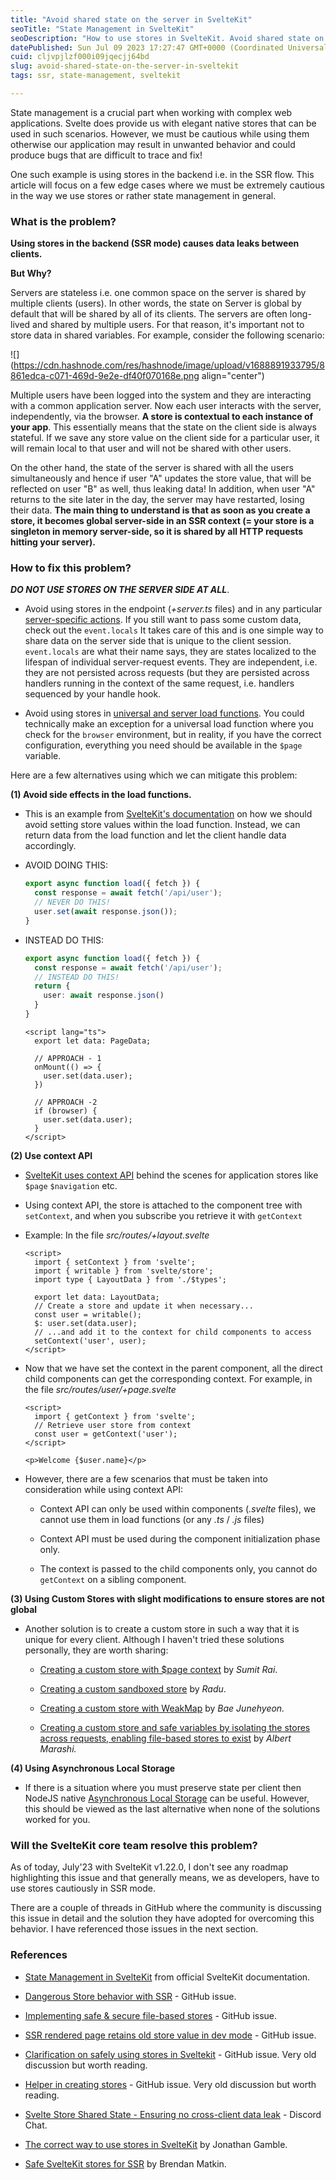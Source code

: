 ```yaml
---
title: "Avoid shared state on the server in SvelteKit"
seoTitle: "State Management in SvelteKit"
seoDescription: "How to use stores in SvelteKit. Avoid shared state on server in SvelteKit. How to use stores in SSR flow in SvelteKit. Data Leak in SvelteKit in SSR flow."
datePublished: Sun Jul 09 2023 17:27:47 GMT+0000 (Coordinated Universal Time)
cuid: cljvpjlzf000i09jqecjj64bd
slug: avoid-shared-state-on-the-server-in-sveltekit
tags: ssr, state-management, sveltekit

---
```


State management is a crucial part when working with complex web applications. Svelte does provide us with elegant native stores that can be used in such scenarios. However, we must be cautious while using them otherwise our application may result in unwanted behavior and could produce bugs that are difficult to trace and fix!

One such example is using stores in the backend i.e. in the SSR flow. This article will focus on a few edge cases where we must be extremely cautious in the way we use stores or rather state management in general.

### What is the problem?

**Using stores in the backend (SSR mode) causes data leaks between clients.**

**But Why?**

Servers are stateless i.e. one common space on the server is shared by multiple clients (users). In other words, the state on Server is global by default that will be shared by all of its clients. The servers are often long-lived and shared by multiple users. For that reason, it's important not to store data in shared variables. For example, consider the following scenario:

![](https://cdn.hashnode.com/res/hashnode/image/upload/v1688891933795/8861edca-c071-469d-9e2e-df40f070168e.png align="center")

Multiple users have been logged into the system and they are interacting with a common application server. Now each user interacts with the server, independently, via the browser. **A store is contextual to each instance of your app**. This essentially means that the state on the client side is always stateful. If we save any store value on the client side for a particular user, it will remain local to that user and will not be shared with other users.

On the other hand, the state of the server is shared with all the users simultaneously and hence if user "A" updates the store value, that will be reflected on user "B" as well, thus leaking data! In addition, when user "A" returns to the site later in the day, the server may have restarted, losing their data. **The main thing to understand is that as soon as you create a store, it becomes global server-side in an SSR context (= your store is a singleton in memory server-side, so it is shared by all HTTP requests hitting your server).**

### How to fix this problem?

***DO NOT USE STORES ON THE SERVER SIDE AT ALL***.

* Avoid using stores in the endpoint (*+server.ts* files) and in any particular [server-specific actions](https://kit.svelte.dev/docs/form-actions). If you still want to pass some custom data, check out the `event.locals` It takes care of this and is one simple way to share data on the server side that is unique to the client session. `event.locals` are what their name says, they are states localized to the lifespan of individual server-request events. They are independent, i.e. they are not persisted across requests (but they are persisted across handlers running in the context of the same request, i.e. handlers sequenced by your handle hook.
    
* Avoid using stores in [universal and server load functions](https://kit.svelte.dev/docs/load#universal-vs-server). You could technically make an exception for a universal load function where you check for the `browser` environment, but in reality, if you have the correct configuration, everything you need should be available in the `$page` variable.
    

Here are a few alternatives using which we can mitigate this problem:

**(1) Avoid side effects in the load functions.**

* This is an example from [SvelteKit's documentation](https://kit.svelte.dev/docs/state-management#no-side-effects-in-load) on how we should avoid setting store values within the load function. Instead, we can return data from the load function and let the client handle data accordingly.
    
* AVOID DOING THIS:
    
    ```typescript
    export async function load({ fetch }) {
      const response = await fetch('/api/user');
      // NEVER DO THIS!
      user.set(await response.json());
    }
    ```
    
* INSTEAD DO THIS:
    
    ```typescript
    export async function load({ fetch }) {
      const response = await fetch('/api/user');
      // INSTEAD DO THIS!
      return {
        user: await response.json()
      }
    }
    ```
    
    ```svelte
    <script lang="ts">
      export let data: PageData;
    
      // APPROACH - 1
      onMount(() => {
        user.set(data.user);
      })
    
      // APPROACH -2
      if (browser) {
        user.set(data.user);
      }
    </script>
    ```
    

**(2) Use context API**

* [SvelteKit uses context API](https://kit.svelte.dev/docs/state-management#using-stores-with-context) behind the scenes for application stores like `$page` `$navigation` etc.
    
* Using context API, the store is attached to the component tree with `setContext`, and when you subscribe you retrieve it with `getContext`
    
* Example: In the file *src/routes/+layout.svelte*
    
    ```svelte
    <script>
      import { setContext } from 'svelte';
      import { writable } from 'svelte/store';
      import type { LayoutData } from './$types';
    
      export let data: LayoutData;
      // Create a store and update it when necessary...
      const user = writable();
      $: user.set(data.user);
      // ...and add it to the context for child components to access
      setContext('user', user);
    </script>
    ```
    
* Now that we have set the context in the parent component, all the direct child components can get the corresponding context. For example, in the file *src/routes/user/+page.svelte*
    
    ```svelte
    <script>
      import { getContext } from 'svelte';
      // Retrieve user store from context
      const user = getContext('user');
    </script>
    
    <p>Welcome {$user.name}</p>
    ```
    
* However, there are a few scenarios that must be taken into consideration while using context API:
    
    * Context API can only be used within components (*.svelte* files), we cannot use them in load functions (or any *.ts* / *.js* files)
        
    * Context API must be used during the component initialization phase only.
        
    * The context is passed to the child components only, you cannot do `getContext` on a sibling component.
        

**(3) Using Custom Stores with slight modifications to ensure stores are not global**

* Another solution is to create a custom store in such a way that it is unique for every client. Although I haven't tried these solutions personally, they are worth sharing:
    
    * [Creating a custom store with $page context](https://github.com/sveltejs/kit/discussions/4339#discussioncomment-2473390) by *Sumit Rai*.
        
    * [Creating a custom sandboxed store](https://github.com/sveltejs/kit/discussions/4339#discussioncomment-3258927) by *Radu*.
        
    * [Creating a custom store with WeakMap](https://github.com/sveltejs/kit/discussions/4339#discussioncomment-5639707) by *Bae Junehyeon.*
        
    * [Creating a custom store and safe variables by isolating the stores across requests, enabling file-based stores to exist](https://github.com/sveltejs/kit/discussions/9878) by *Albert Marashi.*
        

**(4) Using Asynchronous Local Storage**

* If there is a situation where you must preserve state per client then NodeJS native [Asynchronous Local Storage](https://nodejs.org/api/async_context.html#new-asynclocalstorage) can be useful. However, this should be viewed as the last alternative when none of the solutions worked for you.
    

### Will the SvelteKit core team resolve this problem?

As of today, July'23 with SvelteKit v1.22.0, I don't see any roadmap highlighting this issue and that generally means, we as developers, have to use stores cautiously in SSR mode.

There are a couple of threads in GitHub where the community is discussing this issue in detail and the solution they have adopted for overcoming this behavior. I have referenced those issues in the next section.

### References

* [State Management in SvelteKit](https://kit.svelte.dev/docs/state-management#avoid-shared-state-on-the-server) from official SvelteKit documentation.
    
* [Dangerous Store behavior with SSR](https://github.com/sveltejs/kit/discussions/4339) - GitHub issue.
    
* [Implementing safe & secure file-based stores](https://github.com/sveltejs/kit/discussions/9878) - GitHub issue.
    
* [SSR rendered page retains old store value in dev mode](https://github.com/sveltejs/kit/issues/8614) - GitHub issue.
    
* [Clarification on safely using stores in Sveltekit](https://github.com/sveltejs/kit/discussions/6098) - GitHub issue. Very old discussion but worth reading.
    
* [Helper in creating stores](https://github.com/sveltejs/kit/issues/7105) - GitHub issue. Very old discussion but worth reading.
    
* [Svelte Store Shared State - Ensuring no cross-client data leak](https://discord.com/channels/457912077277855764/1107384981921210418) - Discord Chat.
    
* [The correct way to use stores in SvelteKit](https://dev.to/jdgamble555/the-correct-way-to-use-stores-in-sveltekit-3h6i) by Jonathan Gamble.
    
* [Safe SvelteKit stores for SSR](https://dev.to/brendanmatkin/safe-sveltekit-stores-for-ssr-5a0h) by Brendan Matkin.